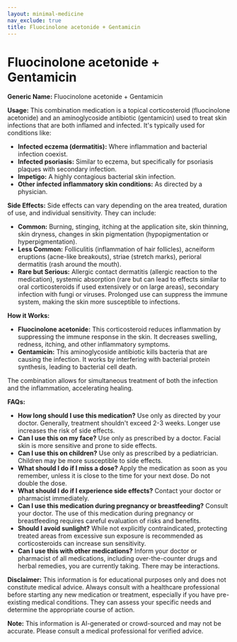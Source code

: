 ```yaml
---
layout: minimal-medicine
nav_exclude: true
title: Fluocinolone acetonide + Gentamicin
---
```


# Fluocinolone acetonide + Gentamicin

**Generic Name:** Fluocinolone acetonide + Gentamicin

**Usage:** This combination medication is a topical corticosteroid (fluocinolone acetonide) and an aminoglycoside antibiotic (gentamicin) used to treat skin infections that are both inflamed and infected.  It's typically used for conditions like:

* **Infected eczema (dermatitis):**  Where inflammation and bacterial infection coexist.
* **Infected psoriasis:** Similar to eczema, but specifically for psoriasis plaques with secondary infection.
* **Impetigo:** A highly contagious bacterial skin infection.
* **Other infected inflammatory skin conditions:** As directed by a physician.


**Side Effects:**  Side effects can vary depending on the area treated, duration of use, and individual sensitivity.  They can include:

* **Common:** Burning, stinging, itching at the application site, skin thinning, skin dryness, changes in skin pigmentation (hypopigmentation or hyperpigmentation).
* **Less Common:** Folliculitis (inflammation of hair follicles), acneiform eruptions (acne-like breakouts), striae (stretch marks), perioral dermatitis (rash around the mouth).
* **Rare but Serious:**  Allergic contact dermatitis (allergic reaction to the medication), systemic absorption (rare but can lead to effects similar to oral corticosteroids if used extensively or on large areas), secondary infection with fungi or viruses.  Prolonged use can suppress the immune system, making the skin more susceptible to infections.

**How it Works:**

* **Fluocinolone acetonide:** This corticosteroid reduces inflammation by suppressing the immune response in the skin. It decreases swelling, redness, itching, and other inflammatory symptoms.
* **Gentamicin:** This aminoglycoside antibiotic kills bacteria that are causing the infection.  It works by interfering with bacterial protein synthesis, leading to bacterial cell death.

The combination allows for simultaneous treatment of both the infection and the inflammation, accelerating healing.


**FAQs:**

* **How long should I use this medication?**  Use only as directed by your doctor.  Generally, treatment shouldn't exceed 2-3 weeks. Longer use increases the risk of side effects.
* **Can I use this on my face?** Use only as prescribed by a doctor.  Facial skin is more sensitive and prone to side effects.
* **Can I use this on children?**  Use only as prescribed by a pediatrician.  Children may be more susceptible to side effects.
* **What should I do if I miss a dose?** Apply the medication as soon as you remember, unless it is close to the time for your next dose. Do not double the dose.
* **What should I do if I experience side effects?** Contact your doctor or pharmacist immediately.
* **Can I use this medication during pregnancy or breastfeeding?**  Consult your doctor.  The use of this medication during pregnancy or breastfeeding requires careful evaluation of risks and benefits.
* **Should I avoid sunlight?** While not explicitly contraindicated, protecting treated areas from excessive sun exposure is recommended as corticosteroids can increase sun sensitivity.
* **Can I use this with other medications?** Inform your doctor or pharmacist of all medications, including over-the-counter drugs and herbal remedies, you are currently taking.  There may be interactions.


**Disclaimer:** This information is for educational purposes only and does not constitute medical advice. Always consult with a healthcare professional before starting any new medication or treatment, especially if you have pre-existing medical conditions.  They can assess your specific needs and determine the appropriate course of action.


**Note:** This information is AI-generated or crowd-sourced and may not be accurate. Please consult a medical professional for verified advice.